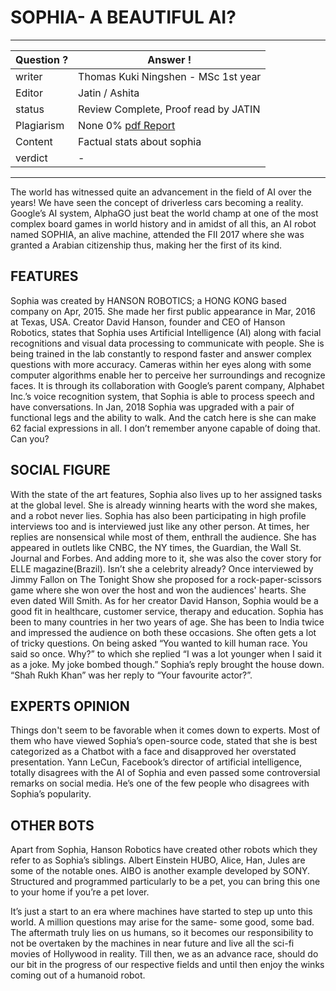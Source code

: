 # SOPHIA- A BEAUTIFUL AI?

---
Question ? | Answer ! |
--- | --- |
writer | Thomas Kuki Ningshen - MSc 1st year
Editor | Jatin / Ashita
status | Review Complete, Proof read by JATIN
Plagiarism | None 0% [pdf Report ](./plag_reports/plag_sophia_v2.pdf)
Content | Factual stats about sophia 
verdict | -
---

The world has witnessed quite an advancement in the field of AI over the years! We have seen the concept of driverless cars becoming a reality. Google’s AI system, AlphaGO just beat the world champ at one of the most complex board games in world history and in amidst of all this, an AI robot named SOPHIA, an alive machine, attended the FII 2017 where she was granted a Arabian citizenship thus, making her the first of its kind. 

## FEATURES
Sophia was created by HANSON ROBOTICS; a HONG KONG based company on Apr, 2015. She made her first public appearance in Mar, 2016 at Texas, USA. Creator David Hanson, founder and CEO of Hanson Robotics, states that Sophia uses Artificial Intelligence (AI) along with facial recognitions and visual data processing to communicate with people. She is being trained in the lab constantly to respond faster and answer complex questions with more accuracy. Cameras within her eyes along with some computer algorithms enable her to perceive her surroundings and recognize faces. It is through its collaboration with Google’s parent company, Alphabet Inc.’s voice recognition system, that Sophia is able to process speech and have conversations. 
In Jan, 2018 Sophia was upgraded with a pair of functional legs and the ability to walk. And the catch here is she can make 62 facial expressions in all. I don’t remember anyone capable of doing that. Can you?

## SOCIAL FIGURE
With the state of the art features, Sophia also lives up to her assigned tasks at the global level. She is already winning hearts with the word she makes, and a robot never lies. 
Sophia has also been participating in high profile interviews too and is interviewed just like any other person. At times, her replies are nonsensical while most of them, enthrall the audience. She has appeared in outlets like CNBC, the NY times, the Guardian, the Wall St. Journal and Forbes. And adding more to it, she was also the cover story for ELLE magazine(Brazil). Isn’t she a celebrity already?
Once interviewed by Jimmy Fallon on The Tonight Show she proposed for a rock-paper-scissors game where she won over the host and won the audiences' hearts. She even dated Will Smith.
As for her creator David Hanson, Sophia would be a good fit in healthcare, customer service, therapy and education.
Sophia has been to many countries in her two years of age. She has been to India twice and impressed the audience on both these occasions. She often gets a lot of tricky questions. On being asked “You wanted to kill human race. You said so once. Why?” to which she replied “I was a lot younger when I said it as a joke. My joke bombed though.” Sophia’s reply brought the house down. “Shah Rukh Khan” was her reply to “Your favourite actor?”.

## EXPERTS OPINION
Things don't seem to be favorable when it comes down to experts. Most of them who have viewed Sophia’s open-source code, stated that she is best categorized as a Chatbot with a face and disapproved her overstated presentation. 
Yann LeCun, Facebook’s director of artificial intelligence, totally disagrees with the AI of Sophia and even passed some controversial remarks on social media. He’s one of the few people who disagrees with Sophia’s popularity.

## OTHER BOTS
Apart from Sophia, Hanson Robotics have created other robots which they refer to as Sophia’s siblings. Albert Einstein HUBO, Alice, Han, Jules are some of the notable ones.
AIBO is another example developed by SONY. Structured and programmed particularly to be a pet, you can bring this one to your home if you’re a pet lover.

It’s just a start to an era where machines have started to step up unto this world. A million questions may arise for the same- some good, some bad. The aftermath truly lies on us humans, so it becomes our responsibility to not be overtaken by the machines in near future and live all the sci-fi movies of Hollywood in reality. Till then, we as an advance race, should do our bit in the progress of our respective fields and until then enjoy the winks coming out of a humanoid robot.
